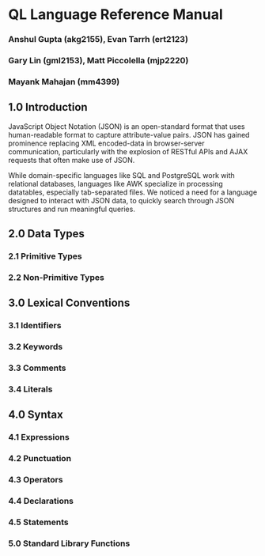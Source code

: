 # QL Language Reference Manual

### Anshul Gupta (akg2155), Evan Tarrh (ert2123)
### Gary Lin (gml2153), Matt Piccolella (mjp2220)
### Mayank Mahajan (mm4399)

## 1.0 Introduction
JavaScript Object Notation (JSON) is an open-standard format that uses human-readable format to capture attribute-value pairs. JSON has gained prominence replacing XML encoded-data in browser-server communication, particularly with the explosion of RESTful APIs and AJAX requests that often make use of JSON.

While domain-specific languages like SQL and PostgreSQL work with relational databases, languages like AWK specialize in processing datatables, especially tab-separated files. We noticed a need for a language designed to interact with JSON data, to quickly search through JSON structures and run meaningful queries.

## 2.0 Data Types
### 2.1 Primitive Types
### 2.2 Non-Primitive Types

## 3.0 Lexical Conventions
### 3.1 Identifiers
### 3.2 Keywords
### 3.3 Comments
### 3.4 Literals

## 4.0 Syntax
### 4.1 Expressions
### 4.2 Punctuation
### 4.3 Operators
### 4.4 Declarations
### 4.5 Statements


### 5.0 Standard Library Functions
